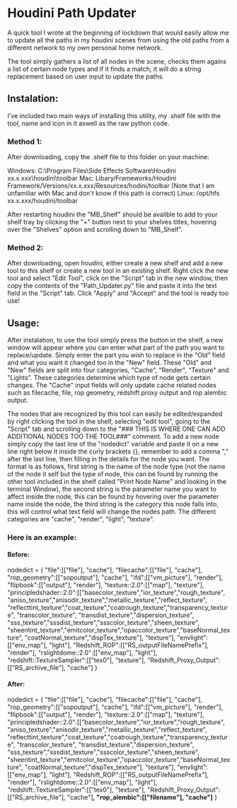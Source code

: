 # Houdini Path Updater

A quick tool I wrote at the beginning of lockdown that would easily allow me to update all the paths in my houdini scenes from using the old paths from a different network to my own personal home network.

The tool simply gathers a list of all nodes in the scene, checks them agains a list of certain node types and if it finds a match, it will do a string replacement based on user input to update the paths.

## Instalation:

I've included two main ways of installing this utility, my .shelf file with the tool, name and icon in it aswell as the raw python code.

### Method 1:

After downloading, copy the .shelf file to this folder on your machine:

Windows: C:\Program Files\Side Effects Software\Houdini xx.x.xxx\houdini\toolbar
Mac: Libary/Frameworks/Houdini Framework/Versions/xx.x.xxx/Resources/hodini/toolbar (Note that I am unfamiliar with Mac and don't know if this path is correct)
Linux: /opt/hfs xx.x.xxx/houdini/toolbar

After restarting houdini the "MB_Shelf" should be avalible to add to your shelf tray by clicking the "+" button next to your shelves titles, hovering over the "Shelves" option and scrolling down to "MB_Shelf".

### Method 2:

After downloading, open houdini, either create a new shelf and add a new tool to this shelf or create a new tool in an existing shelf.
Right click the new tool and select "Edit Tool", click on the "Script" tab in the new window, then copy the contents of the "Path_Updater.py" file and paste it into the text field in the "Script" tab. Click "Apply" and "Accept" and the tool is ready too use!

## Usage:

After instalation, to use the tool simply press the button in the shelf, a new window will appear where you can enter what part of the path you want to replace/update. Simply enter the part you wish to replace in the "Old" field and what you want it changed too in the "New" field.
These "Old" and "New" fields are split into four categories, "Cache", "Render", "Texture" and "Lights".
These categories determine which type of node gets certain changes. The "Cache" input fields will only update cache related nodes such as filecache, file, rop geometry, redshift proxy output and rop alembic output.

The nodes that are recognized by this tool can easily be edited/expanded by right clicking the tool in the shelf, selecting "edit tool", going to the "Script" tab and scrolling down to the "### THIS IS WHERE ONE CAN ADD ADDITIONAL NODES TOO THE TOOL###" comment.
To add a new node simply copy the last line of the "nodedict" variable and paste it on a new line right below it inside the curly brackets {}, remember to add a comma "," after the last line, then filling in the details for the node you want.
The format is as follows, first string is the name of the node type (not the name of the node it self but the type of node, this can be found by running the other tool included in the shelf called "Print Node Name" and looking in the terminal Window), the second string is the parameter name you want to affect inside the node, this can be found by hovering over the parameter name inside the node, the third string is the category this node falls into, this will control what text field will change the nodes path. The different categories are "cache", "render", "light", "texture".

### Here is an example:

#### Before:

nodedict = {
"file":[["file"], "cache"],
"filecache":[["file"], "cache"],
"rop_geometry":[["sopoutput"], "cache"],
"ifd":[["vm_picture"], "render"],
"flipbook":[["output"], "render"],
"texture::2.0":[["map"], "texture"],
"principledshader::2.0":[["basecolor_texture","ior_texture","rough_texture",
"aniso_texture","anisodir_texture","metallic_texture","reflect_texture",
"reflecttint_texture","coat_texture","coatrough_texture","transparency_texture",
"transcolor_texture", "transdist_texture","dispersion_texture",
"sss_texture","sssdist_texture","ssscolor_texture","sheen_texture",
"sheentint_texture","emitcolor_texture","opaccolor_texture","baseNormal_texture",
"coatNormal_texture","dispTex_texture"], "texture"],
"envlight":[["env_map"], "light"],
"Redshift_ROP":[["RS_outputFileNamePrefix"], "render"],
"rslightdome::2.0":[["env_map"], "light"],
"redshift::TextureSampler":[["tex0"], "texture"],
"Redshift_Proxy_Output":[["RS_archive_file"], "cache"]
}

#### After:

nodedict = {
"file":[["file"], "cache"],
"filecache":[["file"], "cache"],
"rop_geometry":[["sopoutput"], "cache"],
"ifd":[["vm_picture"], "render"],
"flipbook":[["output"], "render"],
"texture::2.0":[["map"], "texture"],
"principledshader::2.0":[["basecolor_texture","ior_texture","rough_texture",
"aniso_texture","anisodir_texture","metallic_texture","reflect_texture",
"reflecttint_texture","coat_texture","coatrough_texture","transparency_texture",
"transcolor_texture", "transdist_texture","dispersion_texture",
"sss_texture","sssdist_texture","ssscolor_texture","sheen_texture",
"sheentint_texture","emitcolor_texture","opaccolor_texture","baseNormal_texture",
"coatNormal_texture","dispTex_texture"], "texture"],
"envlight":[["env_map"], "light"],
"Redshift_ROP":[["RS_outputFileNamePrefix"], "render"],
"rslightdome::2.0":[["env_map"], "light"],
"redshift::TextureSampler":[["tex0"], "texture"],
"Redshift_Proxy_Output":[["RS_archive_file"], "cache"]__,
"rop_alembic":[["filename"], "cache"]__
}

